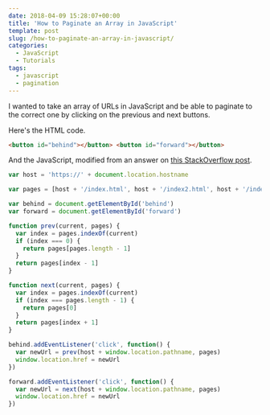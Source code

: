 ```yaml
---
date: 2018-04-09 15:28:07+00:00
title: 'How to Paginate an Array in JavaScript'
template: post
slug: /how-to-paginate-an-array-in-javascript/
categories:
  - JavaScript
  - Tutorials
tags:
  - javascript
  - pagination
---
```


I wanted to take an array of URLs in JavaScript and be able to paginate to the correct one by clicking on the previous and next buttons.

Here's the HTML code.

```html
<button id="behind"></button> <button id="forward"></button>
```

And the JavaScript, modified from an answer on [this StackOverflow post](https://codereview.stackexchange.com/questions/132397/prev-next-buttons-for-a-circular-list).

```js
var host = 'https://' + document.location.hostname

var pages = [host + '/index.html', host + '/index2.html', host + '/index3.html']

var behind = document.getElementById('behind')
var forward = document.getElementById('forward')

function prev(current, pages) {
  var index = pages.indexOf(current)
  if (index === 0) {
    return pages[pages.length - 1]
  }
  return pages[index - 1]
}

function next(current, pages) {
  var index = pages.indexOf(current)
  if (index === pages.length - 1) {
    return pages[0]
  }
  return pages[index + 1]
}

behind.addEventListener('click', function() {
  var newUrl = prev(host + window.location.pathname, pages)
  window.location.href = newUrl
})

forward.addEventListener('click', function() {
  var newUrl = next(host + window.location.pathname, pages)
  window.location.href = newUrl
})
```
